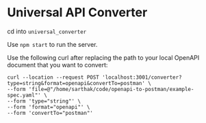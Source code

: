 # Universal API Converter

cd into ```universal_converter```

Use ```npm start``` to run the server.

Use the following curl after replacing the path to your local OpenAPI document that you want to convert:

```
curl --location --request POST 'localhost:3001/converter?type=string&format=openapi&convertTo=postman' \
--form 'file=@"/home/sarthak/code/openapi-to-postman/example-spec.yaml"' \
--form 'type="string"' \
--form 'format="openapi"' \
--form 'convertTo="postman"'
```
